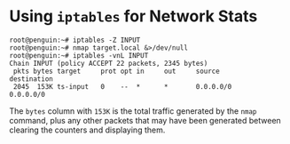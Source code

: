 # Using `iptables` for Network Stats

```console
root@penguin:~# iptables -Z INPUT
root@penguin:~# nmap target.local &>/dev/null
root@penguin:~# iptables -vnL INPUT
Chain INPUT (policy ACCEPT 22 packets, 2345 bytes)
 pkts bytes target     prot opt in     out     source               destination
 2045  153K ts-input   0    --  *      *       0.0.0.0/0            0.0.0.0/0
```

The `bytes` column with `153K` is the total traffic generated by the `nmap` command, plus any other packets that may have been generated between clearing the counters and displaying them.
